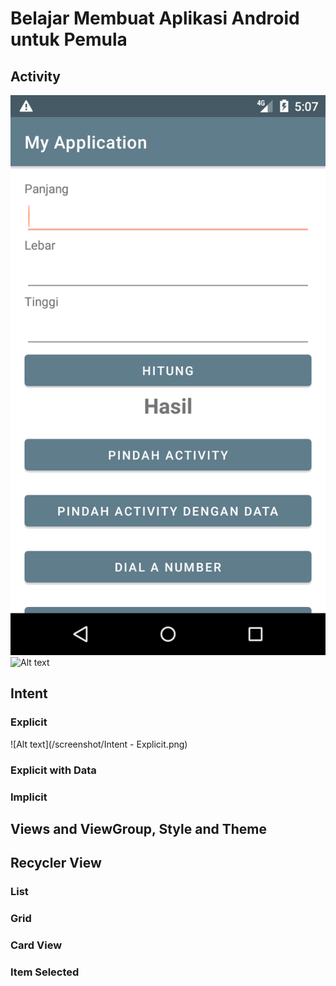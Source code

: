# Belajar Membuat Aplikasi Android untuk Pemula

## Activity

![Alt text](/screenshot/MainActivity.png)
![Alt text](/screenshot/MainActivity2.png)

## Intent

### Explicit

![Alt text](/screenshot/Intent - Explicit.png)

### Explicit with Data

### Implicit

## Views and ViewGroup, Style and Theme

## Recycler View

### List

### Grid

### Card View

### Item Selected